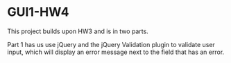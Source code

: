 # GUI1-HW4
This project builds upon HW3 and is in two parts.

Part 1 has us use jQuery and the jQuery Validation plugin to validate user input, which will display an error message next to the
field that has an error.
